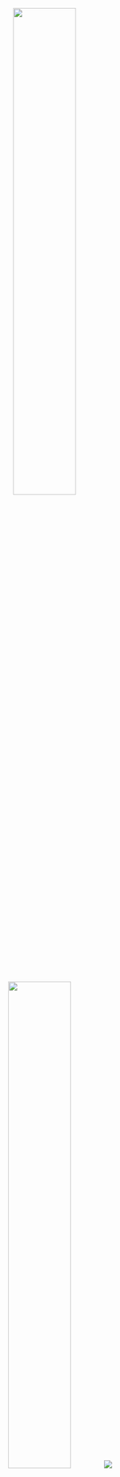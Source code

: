 <p align="center">
  <img height="50%" width="auto" src ="https://github-readme-stats.vercel.app/api?username=ryan-charette&show_icons=true&count_private=true&theme=tokyonight&hide_border=true&hide=issues,contribs&bg_color=00000000">
  <img height="50%" width="auto" src ="https://github-readme-stats.vercel.app/api/top-langs/?username=ryan-charette&layout=compact&hide_border=true&theme=tokyonight&bg_color=00000000&langs_count=6&hide=jupyter%20notebook,tex,css,php&exclude_repo=Pacman-AI">
  <img src ="https://github-readme-streak-stats.herokuapp.com?user=ryan-charette&theme=tokyonight&hide_border=true&background=FFFFFF00">
</p>
